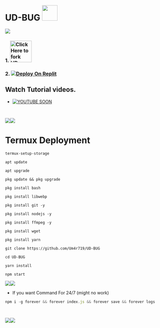 # UD-BUG <img src="https://media.giphy.com/media/VgCDAzcKvsR6OM0uWg/giphy.gif" width="50">

<img align="center" height="auto"
src="https://cardivo.vercel.app/api?name=UMAR%20BUG&description=UD%20BUG%20BOT%20Is%20a%20WhatsApp%20Crash%20Bot%20Feel%20Free%20To%20Use&image=https://avatars.githubusercontent.com/u/170228090?v=4&backgroundColor=%23ecf0f1&github=Um4r719&pattern=leaf&colorPattern=%23eaeaea"/>
### 1. <a href="https://github.com/Um4r719/UD-BUG/fork"><img src="https://img.shields.io/badge/FORK-blue" alt="Click Here to fork UD-BUG" width="70"></a>
### 2. <a href='https://replit.com/github/Um4r719/UD-BUG' target="_blank"><img alt='Deploy On Replit' src='https://img.shields.io/badge/-Deploy On Replit-red?style=for-the-badge&logo=replit&logoColor=white'/></a>
## Watch Tutorial videos.
* [![YOUTUBE SOON](https://img.shields.io/badge/Video_soon-red?style=for-the-badge&logo=youtube&logoColor=white)](SOON)


</br>
 

<a><img src='https://i.imgur.com/LyHic3i.gif'/></a><a><img src='https://i.imgur.com/LyHic3i.gif'/></a>
# Termux Deployment
```
termux-setup-storage
```
```
apt update
```
```
apt upgrade
```
```
pkg update && pkg upgrade
```
```
pkg install bash
```
```
pkg install libwebp
```
```
pkg install git -y
```
```
pkg install nodejs -y
```
```
pkg install ffmpeg -y 
```
```
pkg install wget
```
```
pkg install yarn
```
```
git clone https://github.com/Um4r719/UD-BUG
```
```
cd UD-BUG
```
```
yarn install
```
```
npm start
```
<a><img src='https://i.imgur.com/LyHic3i.gif'/></a><a><img src='https://i.imgur.com/LyHic3i.gif'/></a>
- If you want Command For 24/7 (might no work) 
```js
npm i -g forever && forever index.js && forever save && forever logs
```
<br>

<a><img src='https://i.imgur.com/LyHic3i.gif'/></a><a><img src='https://i.imgur.com/LyHic3i.gif'/></a>

